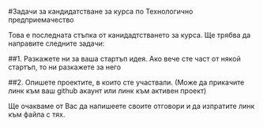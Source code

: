 #Задачи за кандидатстване за курса по Технологично предприемачество

Това е последната стъпка от канидадтстването за курса.
Ще трябва да направите следните задачи:

##1. Разкажете ни за ваша стартъп идея. Ако вече сте част от някой стартъп, то ни разкажете за него


##2. Опишете проектите, в които сте участвали.
(Може да прикачите линк към ваш github акаунт или линк към активен проект)

Ще очакваме от Вас да напишеете своите отговори и да изпратите линк към файла с тях.
